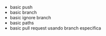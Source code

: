 - basic push
- basic branch
- basic ignore branch <developer>	
- basic paths
- basic pull request usando branch especifica
